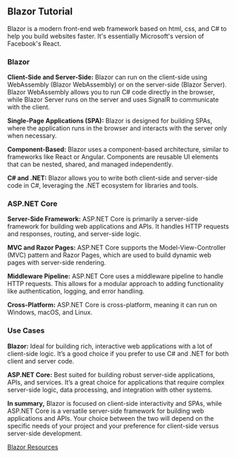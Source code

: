 <h2>Blazor Tutorial</h2>

Blazor is a modern front-end web framework based on html, css, and C# to help you build websites faster. It's essentially Microsoft's version of Facebook's React.

<h3>Blazor</h3>
<p><strong>Client-Side and Server-Side:</strong> Blazor can run on the client-side using WebAssembly (Blazor WebAssembly) or on the server-side (Blazor Server). Blazor WebAssembly allows you to run C# code directly in the browser, while Blazor Server runs on the server and uses SignalR to communicate with the client.</p>
<p><strong>Single-Page Applications (SPA):</strong> Blazor is designed for building SPAs, where the application runs in the browser and interacts with the server only when necessary.</p>
<p><strong>Component-Based:</strong> Blazor uses a component-based architecture, similar to frameworks like React or Angular. Components are reusable UI elements that can be nested, shared, and managed independently.</p>
<p><strong>C# and .NET:</strong> Blazor allows you to write both client-side and server-side code in C#, leveraging the .NET ecosystem for libraries and tools.</p>

<h3>ASP.NET Core</h3>
<p><strong>Server-Side Framework:</strong> ASP.NET Core is primarily a server-side framework for building web applications and APIs. It handles HTTP requests and responses, routing, and server-side logic.</p>
<p><strong>MVC and Razor Pages:</strong> ASP.NET Core supports the Model-View-Controller (MVC) pattern and Razor Pages, which are used to build dynamic web pages with server-side rendering.</p>
<p><strong>Middleware Pipeline:</strong> ASP.NET Core uses a middleware pipeline to handle HTTP requests. This allows for a modular approach to adding functionality like authentication, logging, and error handling.</p>
<p><strong>Cross-Platform:</strong> ASP.NET Core is cross-platform, meaning it can run on Windows, macOS, and Linux.</p>

<h3>Use Cases</h3>
<p><strong>Blazor:</strong> Ideal for building rich, interactive web applications with a lot of client-side logic. It’s a good choice if you prefer to use C# and .NET for both client and server code.</p>
<p><strong>ASP.NET Core:</strong> Best suited for building robust server-side applications, APIs, and services. It’s a great choice for applications that require complex server-side logic, data processing, and integration with other systems.</p>

<p><strong>In summary,</strong> Blazor is focused on client-side interactivity and SPAs, while ASP.NET Core is a versatile server-side framework for building web applications and APIs. Your choice between the two will depend on the specific needs of your project and your preference for client-side versus server-side development.</p>

[Blazor Resources](https://dotnet.microsoft.com/en-us/learn/front-end-web-dev)
